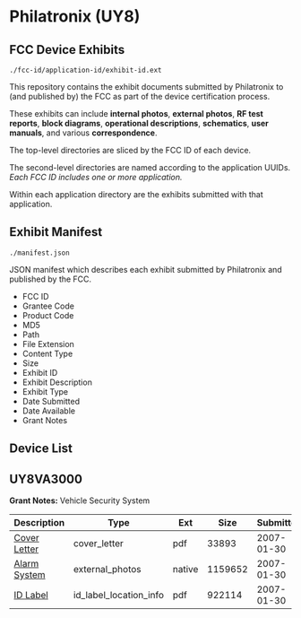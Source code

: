 # Philatronix (UY8)
## FCC Device Exhibits

```
./fcc-id/application-id/exhibit-id.ext
```

This repository contains the exhibit documents submitted by Philatronix to (and published by) the FCC as part of the device certification process.

These exhibits can include **internal photos**, **external photos**, **RF test reports**, **block diagrams**, **operational descriptions**, **schematics**, **user manuals**, and various **correspondence**.

The top-level directories are sliced by the FCC ID of each device.

The second-level directories are named according to the application UUIDs. *Each FCC ID includes one or more application.*

Within each application directory are the exhibits submitted with that application. 

## Exhibit Manifest

```
./manifest.json
```

JSON manifest which describes each exhibit submitted by Philatronix and published by the FCC.

- FCC ID
- Grantee Code
- Product Code
- MD5
- Path
- File Extension
- Content Type
- Size
- Exhibit ID
- Exhibit Description
- Exhibit Type
- Date Submitted
- Date Available
- Grant Notes

## Device List
## UY8VA3000
**Grant Notes:** Vehicle Security System

| Description | Type | Ext | Size | Submitted | Available |
| ----------- | ---- | --- | ---- | --------- | --------- |
| [Cover Letter](UY8VA3000/d4d031e2bf143eb8479e1ab94f834568/752868.pdf) | cover_letter | pdf | 33893 | 2007-01-30 | 2007-02-15 |
| [Alarm System](UY8VA3000/d4d031e2bf143eb8479e1ab94f834568/752867.native) | external_photos | native | 1159652 | 2007-01-30 | 2007-02-15 |
| [ID Label](UY8VA3000/d4d031e2bf143eb8479e1ab94f834568/752883.pdf) | id_label_location_info | pdf | 922114 | 2007-01-30 | 2007-02-15 |
